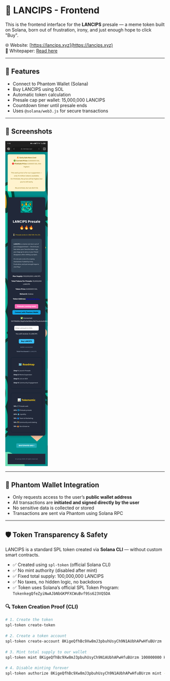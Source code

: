# 🐸 LANCIPS - Frontend

This is the frontend interface for the **LANCIPS** presale — a meme token built on Solana, born out of frustration, irony, and just enough hope to click "Buy".

🌐 Website: [https://lancips.xyz](https://lancips.xyz)  
📄 Whitepaper: [Read here](https://drive.google.com/file/d/1TmQNxHcuTOkBehN8-k1iGohiasy48XJx/view?usp=drivesdk)

---

## 🔧 Features

- Connect to Phantom Wallet (Solana)
- Buy LANCIPS using SOL
- Automatic token calculation
- Presale cap per wallet: 15,000,000 LANCIPS
- Countdown timer until presale ends
- Uses `@solana/web3.js` for secure transactions

---

## 📸 Screenshots

![Preview](https://github.com/riynmazi/lancips-presale/blob/main/preview_2.png)

---

## 🔐 Phantom Wallet Integration

- Only requests access to the user’s **public wallet address**
- All transactions are **initiated and signed directly by the user**
- No sensitive data is collected or stored
- Transactions are sent via Phantom using Solana RPC

---

## 🛡️ Token Transparency & Safety

LANCIPS is a standard SPL token created via **Solana CLI** — without custom smart contracts.

- ✅ Created using `spl-token` (official Solana CLI)
- ✅ No mint authority (disabled after mint)
- ✅ Fixed total supply: 100,000,000 LANCIPS
- ✅ No taxes, no hidden logic, no backdoors
- ✅ Token uses Solana’s official SPL Token Program:  
  `TokenkegQfeZyiNwAJbNbGKPFXCWuBvf9Ss623VQ5DA`

### 🔍 Token Creation Proof (CLI)

```bash
# 1. Create the token
spl-token create-token

# 2. Create a token account
spl-token create-account 8KigeQfhBc9Xw8mJ3pbuhUsyCh9N1AUbhAPwHfuBUrzm

# 3. Mint total supply to our wallet
spl-token mint 8KigeQfhBc9Xw8mJ3pbuhUsyCh9N1AUbhAPwHfuBUrzm 100000000 HPbJkontUYCiriMxTuCZxcxCAmod7dzBVTpXzzXkHbq7

# 4. Disable minting forever
spl-token authorize 8KigeQfhBc9Xw8mJ3pbuhUsyCh9N1AUbhAPwHfuBUrzm mint --disable